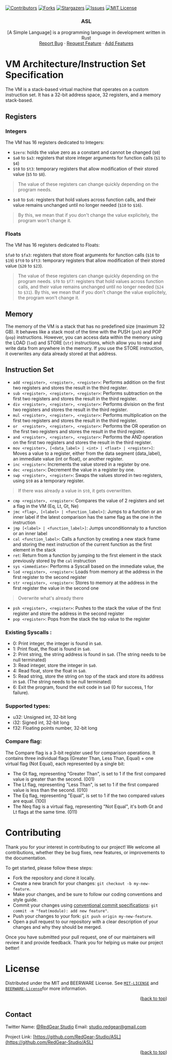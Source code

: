 <a name="readme-top"></a>


[![Contributors][contributors-shield]][contributors-url]
[![Forks][forks-shield]][forks-url]
[![Stargazers][stars-shield]][stars-url]
[![Issues][issues-shield]][issues-url]
[![MIT License][license-shield]][license-url]


<h3 align="center">ASL</h3>

  <p align="center">
     [A Simple Language] is a programming language in development written in Rust 
    <br />
    <a href="https://github.com/RedGear-Studio/ASL/issues">Report Bug</a>
    ·
    <a href="https://github.com/RedGear-Studio/ASL/issues">Request Feature</a>
    ·
    <a href="https://github.com/RedGear-Studio/ASL/pulls">Add Features</a>
  </p>
</div>

# VM Architecture/Instruction Set Specification

The VM is a stack-based virtual machine that operates on a custom instruction set. It has a 32-bit address space, 32 registers, and a memory stack-based.

## Registers

### Integers

The VM has 16 registers dedicated to Integers:

- `$zero`: holds the value zero as a constant and cannot be changed (`$0`)
- `$a0` to `$a3`: registers that store integer arguments for function calls (`$1` to `$4`)
- `$t0` to `$t3`: temporary registers that allow modification of their stored value (`$5` to `$8`).
> The value of these registers can change quickly depending on the program needs.
- `$s0` to `$s6`: registers that hold values across function calls, and their value remains unchanged until no longer needed (`$10` to `$16`).
> By this, we mean that if you don't change the value explicitely, the program won't change it.

### Floats

The VM has 16 registers dedicated to Floats:

`$fa0` to `$fa3`: registers that store float arguments for function calls (`$16` to `$19`)
`$ft0` to `$ft3`: temporary registers that allow modification of their stored value (`$20` to `$23`).
> The value of these registers can change quickly depending on the program needs.
`$f0` to `$f7`: registers that hold values across function calls, and their value remains unchanged until no longer needed (`$24` to `$31`).
> By this, we mean that if you don't change the value explicitely, the program won't change it.


## Memory

The memory of the VM is a stack that has no predefined size (maximum 32 GB). It behaves like a stack most of the time with the PUSH (`psh`) and POP (`pop`) instructions. However, you can access data within the memory using the LOAD (`lod`) and STORE (`str`) instructions, which allow you to read and write data from anywhere in the memory. If you use the STORE instruction, it overwrites any data already stored at that address.

## Instruction Set

- `add <register>, <register>, <register>`: Performs addition on the first two registers and stores the result in the third register.
- `sub <register>, <register>, <register>`: Performs subtraction on the first two registers and stores the result in the third register.
- `div <register>, <register>, <register>`: Performs division on the first two registers and stores the result in the third register.
- `mul <register>, <register>, <register>`: Performs multiplication on the first two registers and stores the result in the third register.
- `or  <register>, <register>, <register>`: Performs the OR operation on the first two registers and stores the result in the third register.
- `and <register>, <register>, <register>`: Performs the AND operation on the first two registers and stores the result in the third register.
- `mov <register>, [<data_label> | <int> | <float> | <register>]`: Moves a value to a register, either from the data segment (data_label), an immediate value (int or float), or another register.
- `inc <register>`: Increments the value stored in a register by one.
- `dec <register>`: Decrement the value in a register by one.
- `swp <register>, <register>`: Swaps the values stored in two registers, using `$t0` as a temporary register.
> If there was already a value in `$t0`, it gets overwritten.
- `cmp <register>, <register>`: Compares the value of 2 registers and set a flag in the VM (Eq, Lt, Gt, Ne)
- `jmc <flag>, [<label> | <function_label>]`: Jumps to a function or an inner label if the latest comparison has the same flag as the one in the instruction
- `jmp [<label> | <function_label>]`: Jumps unconditionnaly to a function or an inner label
- `cal <function_label>`: Calls a function by creating a new stack frame and storing the next instruction of the current function as the first element in the stack
- `ret`: Return from a function by jumping to the first element in the stack previously stored by the `cal` instruction
- `sys <immediate>`: Performs a Syscall based on the immediate value, the 
- `lod <register>, <register>`: Loads from memory at the address in the first register to the second register
- `str <register>, <register>`: Stores to memory at the address in the first register the value in the second one
> Overwrite what's already there
- `psh <register>, <register>`: Pushes to the stack the value of the first register and store the address in the second register
- `pop <register>`: Pops from the stack the top value to the register

### Existing Syscalls :

- 0: Print integer, the integer is found in `$a0`.
- 1: Print float, the float is found in `$a0`.
- 2: Print string, the string address is found in `$a0`. (The string needs to be null terminated)
- 3: Read integer, store the integer in `$a0`.
- 4: Read float, store the float in `$a0`.
- 5: Read string, store the string on top of the stack and store its address in `$a0`. (The string needs to be null terminated)
- 6: Exit the program, found the exit code in `$a0` (0 for success, 1 for failure).

### Supported types:
- u32: Unsigned int, 32-bit long
- i32: Signed int, 32-bit long
- f32: Floating points number, 32-bit long

### Compare flag:
The Compare flag is a 3-bit register used for comparison operations. It contains three individual flags (Greater Than, Less Than, Equal) + one virtual flag (Not Equal), each represented by a single bit:

- The Gt flag, representing "Greater Than", is set to 1 if the first compared value is greater than the second. (001)
- The Lt flag, representing "Less Than", is set to 1 if the first compared value is less than the second. (010)
- The Eq flag, representing "Equal", is set to 1 if the two compared values are equal. (100)
- The Neq flag is a virtual flag, representing "Not Equal", it's both Gt and Lt flags at the same time. (011)

# Contributing
Thank you for your interest in contributing to our project! We welcome all contributions, whether they be bug fixes, new features, or improvements to the documentation.

To get started, please follow these steps:

- Fork the repository and clone it locally.
- Create a new branch for your changes: `git checkout -b my-new-feature`.
- Make your changes, and be sure to follow our coding conventions and style guide.
- Commit your changes using [conventional commit specifications](https://www.conventionalcommits.org/en/v1.0.0/): `git commit -m "feat(module): add new feature"`.
- Push your changes to your fork: `git push origin my-new-feature`.
- Open a pull request to our repository with a clear description of your changes and why they should be merged.

Once you have submitted your pull request, one of our maintainers will review it and provide feedback. Thank you for helping us make our project better!

# License

Distributed under the MIT and BEERWARE License. See [`MIT-LICENSE`](https://github.com/RedGear-Studio/ASL/blob/main/LICENSE-MIT.md) and [`BEERWARE-License`](https://github.com/RedGear-Studio/ASL/blob/main/LICENSE-BEERWARE.md)for more information.

<p align="right">(<a href="#readme-top">back to top</a>)</p>



## Contact

Twitter Name: [@RedGear Studio](https://twitter.com/RedGearS) 
Email: studio.redgear@gmail.com

Project Link: [https://github.com/RedGear-Studio/ASL](https://github.com/RedGear-Studio/ASL)

<p align="right">(<a href="#readme-top">back to top</a>)</p>

[contributors-shield]: https://img.shields.io/github/contributors/RedGear-Studio/ASL.svg?style=for-the-badge
[contributors-url]: https://github.com/RedGear-Studio/ASL/graphs/contributors
[forks-shield]: https://img.shields.io/github/forks/RedGear-Studio/ASL.svg?style=for-the-badge
[forks-url]: https://github.com/RedGear-Studio/ASL/network/members
[stars-shield]: https://img.shields.io/github/stars/RedGear-Studio/ASL.svg?style=for-the-badge
[stars-url]: https://github.com/RedGear-Studio/ASL/stargazers
[issues-shield]: https://img.shields.io/github/issues/RedGear-Studio/ASL.svg?style=for-the-badge
[issues-url]: https://github.com/RedGear-Studio/ASL/issues
[license-shield]: https://img.shields.io/github/license/RedGear-Studio/ASL.svg?style=for-the-badge
[license-url]: https://github.com/RedGear-Studio/ASL/blob/master/LICENSE.txt
